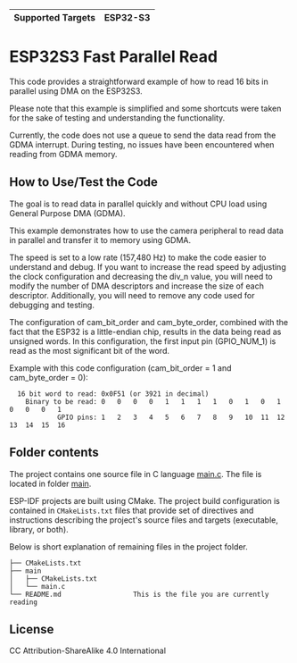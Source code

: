 | Supported Targets |  ESP32-S3 |
| ----------------- |  -------- | 

# ESP32S3 Fast Parallel Read

This code provides a straightforward example of how to read 16 bits in parallel using DMA on the ESP32S3.

Please note that this example is simplified and some shortcuts were taken for the sake of testing and understanding the functionality.

Currently, the code does not use a queue to send the data read from the GDMA interrupt. During testing, no issues have been encountered when reading from GDMA memory.

## How to Use/Test the Code

The goal is to read data in parallel quickly and without CPU load using General Purpose DMA (GDMA).

This example demonstrates how to use the camera peripheral to read data in parallel and transfer it to memory using GDMA.

The speed is set to a low rate (157,480 Hz) to make the code easier to understand and debug. If you want to increase the read speed by adjusting the clock configuration and decreasing the div_n value, you will need to modify the number of DMA descriptors and increase the size of each descriptor. Additionally, you will need to remove any code used for debugging and testing.

The configuration of cam_bit_order and cam_byte_order, combined with the fact that the ESP32 is a little-endian chip, results in the data being read as unsigned words. In this configuration, the first input pin (GPIO_NUM_1) is read as the most significant bit of the word.

Example with this code configuration (cam_bit_order = 1 and cam_byte_order = 0):
```
  16 bit word to read: 0x0F51 (or 3921 in decimal)
    Binary to be read: 0   0   0   0   1   1   1   1   0   1   0   1   0   0   0   1 
            GPIO pins: 1   2   3   4   5   6   7   8   9   10  11  12  13  14  15  16
```

## Folder contents

The project contains one source file in C language [main.c](main/main.c). The file is located in folder [main](main).

ESP-IDF projects are built using CMake. The project build configuration is contained in `CMakeLists.txt`
files that provide set of directives and instructions describing the project's source files and targets
(executable, library, or both). 

Below is short explanation of remaining files in the project folder.

```
├── CMakeLists.txt
├── main
│   ├── CMakeLists.txt
│   └── main.c
└── README.md                  This is the file you are currently reading
```

## License

CC Attribution-ShareAlike 4.0 International
